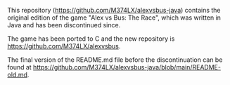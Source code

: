 This repository (https://github.com/M374LX/alexvsbus-java) contains the
original edition of the game "Alex vs Bus: The Race", which was written in Java
and has been discontinued since.

The game has been ported to C and the new repository is
https://github.com/M374LX/alexvsbus.

The final version of the README.md file before the discontinuation can be found
at https://github.com/M374LX/alexvsbus-java/blob/main/README-old.md.

